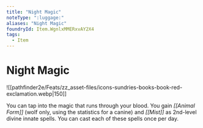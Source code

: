 ```yaml
---
title: "Night Magic"
noteType: ":luggage:"
aliases: "Night Magic"
foundryId: Item.WgnlxMMERxvAY2X4
tags:
  - Item
---
```


# Night Magic
![[pathfinder2e/Feats/zz_asset-files/icons-sundries-books-book-red-exclamation.webp|150]]

You can tap into the magic that runs through your blood. You gain _[[Animal Form]]_ (wolf only, using the statistics for a canine) and _[[Mist]]_ as 2nd-level divine innate spells. You can cast each of these spells once per day.
